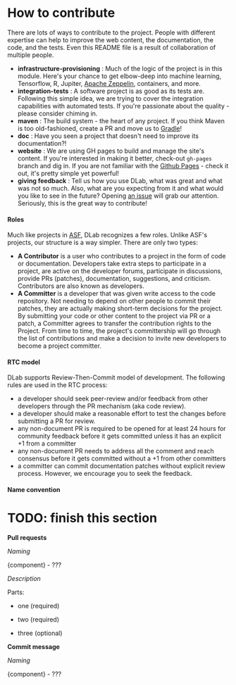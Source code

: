 # How to contribute <a name="Contribution"></a>

There are lots of ways to contribute to the project. People with different 
expertise can help to improve the web content, the documentation, the code, 
and the tests. Even this README file is a result of collaboration of multiple
people.

* __infrastructure-provisioning__ : Much of the logic of the project is in this
module. Here's your chance to get elbow-deep into machine learning, Tensorflow,
R, Jupiter, [Apache Zeppelin](https://zeppelin.apache.org/), containers, and more.
* __integration-tests__ : A software project is as good as its tests are. Following 
this simple idea, we are trying to cover the integration capabilities with 
automated tests. If you're passionate about the quality - please consider
chiming in.
* __maven__ : The build system - the heart of any project. If you think Maven is 
too old-fashioned, create a PR and move us to [Gradle](https://www.gradle.org/)!
* __doc__ : Have you seen a project that doesn't need to improve its documentation?!
* __website__ : We are using GH pages to build and manage the site's content. 
If you're interested in making it better, check-out `gh-pages` branch and dig in.
If you are not familiar with the [Github Pages](pages.github.io) - check it out,
it's pretty simple yet powerful!
* __giving feedback__ : Tell us how you use DLab, what was great and what was not 
so much. Also, what are you expecting from it and what would you like to see in 
the future? Opening [an issue](https://github.com/epam/DLab/issues) will grab our
attention. Seriously, this is the great way to contribute!

#### Roles
Much like projects in [ASF](https://www.apache.org/foundation/how-it-works.html#roles), 
DLab recognizes a few roles. Unlike ASF's projects, our structure is a way simpler.
There are only two types:
  * __A Contributor__ is a user who contributes to a project in the form of code 
  	or documentation. Developers take extra steps to participate in a project,
  	are active on the developer forums, participate in discussions, 
  	provide PRs (patches), documentation, suggestions, and criticism.
  	Contributors are also known as developers.
  * __A Committer__ is a developer that was given write access to the code 
  	repository. Not needing to depend on other people to commit their patches,
  	they are actually making short-term decisions for the project. By submitting 
  	your code or other content to the project via PR or a patch, a Committer
  	agrees to transfer the contribution rights to the Project.
  From time to time, the project's committership will go through the list of 
  contributions and make a decision to invite new developers to become a project
  committer.


#### RTC model

DLab supports Review-Then-Commit model of development. The following rules are 
used in the RTC process:
  * a developer should seek peer-review and/or feedback from other developers
  	through the PR mechanism (aka code review).
  * a developer should make a reasonable effort to test the changes before 
  	submitting a PR for review.
  * any non-document PR is required to be opened for at least 24 hours for
    community feedback before it gets committed unless it has an explicit +1
    from a committer
  * any non-document PR needs to address all the comment and reach consensus
    before it gets committed without a +1 from other committers
  * a committer can commit documentation patches without explicit review process.
  	However, we encourage you to seek the feedback.

#### Name convention

# TODO: finish this section

**Pull requests**

*Naming*

{component} - ???

*Description*

Parts:

- one (required)

- two (required)

- three (optional)

**Commit message**

*Naming*

{component} - ???
